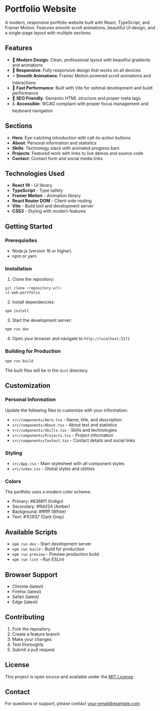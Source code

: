 # Portfolio Website

A modern, responsive portfolio website built with React, TypeScript, and Framer Motion. Features smooth scroll animations, beautiful UI design, and a single-page layout with multiple sections.

## Features

- 🎨 **Modern Design**: Clean, professional layout with beautiful gradients and animations
- 📱 **Responsive**: Fully responsive design that works on all devices
- ⚡ **Smooth Animations**: Framer Motion powered scroll animations and interactions
- 🚀 **Fast Performance**: Built with Vite for optimal development and build performance
- 🎯 **SEO Friendly**: Semantic HTML structure and proper meta tags
- ♿ **Accessible**: WCAG compliant with proper focus management and keyboard navigation

## Sections

- **Hero**: Eye-catching introduction with call-to-action buttons
- **About**: Personal information and statistics
- **Skills**: Technology stack with animated progress bars
- **Projects**: Featured work with links to live demos and source code
- **Contact**: Contact form and social media links

## Technologies Used

- **React 19** - UI library
- **TypeScript** - Type safety
- **Framer Motion** - Animation library
- **React Router DOM** - Client-side routing
- **Vite** - Build tool and development server
- **CSS3** - Styling with modern features

## Getting Started

### Prerequisites

- Node.js (version 16 or higher)
- npm or yarn

### Installation

1. Clone the repository:
```bash
git clone <repository-url>
cd web-portfolio
```

2. Install dependencies:
```bash
npm install
```

3. Start the development server:
```bash
npm run dev
```

4. Open your browser and navigate to `http://localhost:5173`

### Building for Production

```bash
npm run build
```

The built files will be in the `dist` directory.

## Customization

### Personal Information

Update the following files to customize with your information:

- `src/components/Hero.tsx` - Name, title, and description
- `src/components/About.tsx` - About text and statistics
- `src/components/Skills.tsx` - Skills and technologies
- `src/components/Projects.tsx` - Project information
- `src/components/Contact.tsx` - Contact details and social links

### Styling

- `src/App.css` - Main stylesheet with all component styles
- `src/index.css` - Global styles and utilities

### Colors

The portfolio uses a modern color scheme:
- Primary: #6366f1 (Indigo)
- Secondary: #fbbf24 (Amber)
- Background: #ffffff (White)
- Text: #1f2937 (Dark Gray)

## Available Scripts

- `npm run dev` - Start development server
- `npm run build` - Build for production
- `npm run preview` - Preview production build
- `npm run lint` - Run ESLint

## Browser Support

- Chrome (latest)
- Firefox (latest)
- Safari (latest)
- Edge (latest)

## Contributing

1. Fork the repository
2. Create a feature branch
3. Make your changes
4. Test thoroughly
5. Submit a pull request

## License

This project is open source and available under the [MIT License](LICENSE).

## Contact

For questions or support, please contact [your-email@example.com](mailto:your-email@example.com).